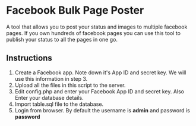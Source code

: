 # Facebook Bulk Page Poster
A tool that allows you to post your status and images to multiple facebook pages. If you own hundreds of facebook pages you can use this tool to publish your status to all the pages in one go.   


## Instructions
1. Create a Facebook app. Note down it's App ID and secret key. We will use this information in step 3.
2. Upload all the files in this script to the server. 
3. Edit config.php and enter your Facebook App ID and secret key. Also Enter your database details.
4. Import table.sql file to the database. 
5. Login from browser. By default the username is **admin** and password is **password**



